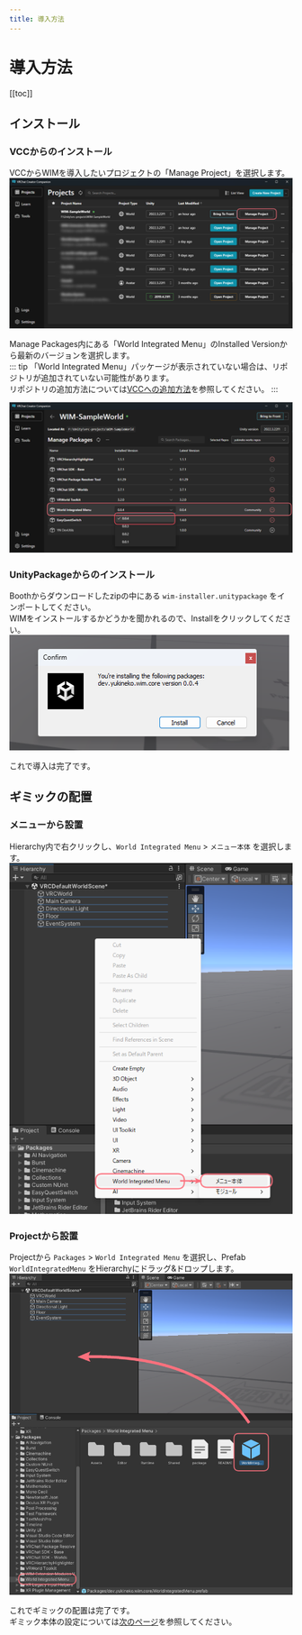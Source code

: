 ```yaml
---
title: 導入方法
---
```

# 導入方法
[[toc]]

## インストール
### VCCからのインストール
VCCからWIMを導入したいプロジェクトの「Manage Project」を選択します。  
![alt text](images/getting-started/vcc1.png)

Manage Packages内にある「World Integrated Menu」のInstalled Versionから最新のバージョンを選択します。  
::: tip
「World Integrated Menu」パッケージが表示されていない場合は、リポジトリが追加されていない可能性があります。  
リポジトリの追加方法については[VCCへの追加方法](/docs/add-to-vcc)を参照してください。
:::

![alt text](images/getting-started/vcc2.png)

### UnityPackageからのインストール
Boothからダウンロードしたzipの中にある `wim-installer.unitypackage` をインポートしてください。  
WIMをインストールするかどうかを聞かれるので、Installをクリックしてください。  
![alt text](images/getting-started/unitypackage.png)

これで導入は完了です。

## ギミックの配置
### メニューから設置
Hierarchy内で右クリックし、`World Integrated Menu` > `メニュー本体` を選択します。
![alt text](images/getting-started/place-menu.png)

### Projectから設置
Projectから `Packages` > `World Integrated Menu` を選択し、Prefab `WorldIntegratedMenu` をHierarchyにドラッグ&ドロップします。
![alt text](images/getting-started/place-project.png)

これでギミックの配置は完了です。  
ギミック本体の設定については[次のページ](./settings)を参照してください。
